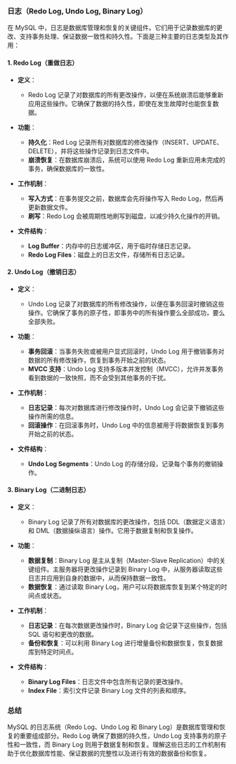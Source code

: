 ### 日志（Redo Log, Undo Log, Binary Log）

在 MySQL 中，日志是数据库管理和恢复的关键组件。它们用于记录数据库的更改、支持事务处理、保证数据一致性和持久性。下面是三种主要的日志类型及其作用：

#### 1. **Redo Log（重做日志）**

- **定义**：
  - Redo Log 记录了对数据库的所有更改操作，以便在系统崩溃后能够重新应用这些操作。它确保了数据的持久性，即使在发生故障时也能恢复数据。

- **功能**：
  - **持久化**：Red Log 记录所有对数据库的修改操作（INSERT、UPDATE、DELETE），并将这些操作记录到日志文件中。
  - **崩溃恢复**：在数据库崩溃后，系统可以使用 Redo Log 重新应用未完成的事务，确保数据库的一致性。

- **工作机制**：
  - **写入方式**：在事务提交之前，数据库会先将操作写入 Redo Log，然后再更新数据文件。
  - **刷写**：Redo Log 会被周期性地刷写到磁盘，以减少持久化操作的开销。

- **文件结构**：
  - **Log Buffer**：内存中的日志缓冲区，用于临时存储日志记录。
  - **Redo Log Files**：磁盘上的日志文件，存储所有日志记录。

#### 2. **Undo Log（撤销日志）**

- **定义**：
  - Undo Log 记录了对数据库的所有修改操作，以便在事务回滚时撤销这些操作。它确保了事务的原子性，即事务中的所有操作要么全部成功，要么全部失败。

- **功能**：
  - **事务回滚**：当事务失败或被用户显式回滚时，Undo Log 用于撤销事务对数据的所有修改操作，恢复到事务开始之前的状态。
  - **MVCC 支持**：Undo Log 支持多版本并发控制（MVCC），允许并发事务看到数据的一致快照，而不会受到其他事务的干扰。

- **工作机制**：
  - **日志记录**：每次对数据库进行修改操作时，Undo Log 会记录下撤销这些操作所需的信息。
  - **回滚操作**：在回滚事务时，Undo Log 中的信息被用于将数据恢复到事务开始之前的状态。

- **文件结构**：
  - **Undo Log Segments**：Undo Log 的存储分段，记录每个事务的撤销操作。

#### 3. **Binary Log（二进制日志）**

- **定义**：
  - Binary Log 记录了所有对数据库的更改操作，包括 DDL（数据定义语言）和 DML（数据操纵语言）操作。它用于数据复制和恢复操作。

- **功能**：
  - **数据复制**：Binary Log 是主从复制（Master-Slave Replication）中的关键组件。主服务器将更改操作记录到 Binary Log 中，从服务器读取这些日志并应用到自身的数据中，从而保持数据一致性。
  - **数据恢复**：通过读取 Binary Log，用户可以将数据库恢复到某个特定的时间点或状态。

- **工作机制**：
  - **日志记录**：在每次数据更改操作时，Binary Log 会记录下这些操作，包括 SQL 语句和更改的数据。
  - **备份和恢复**：可以利用 Binary Log 进行增量备份和数据恢复，恢复数据库到特定时间点。

- **文件结构**：
  - **Binary Log Files**：日志文件中包含所有记录的更改操作。
  - **Index File**：索引文件记录 Binary Log 文件的列表和顺序。

### 总结

MySQL 的日志系统（Redo Log、Undo Log 和 Binary Log）是数据库管理和恢复的重要组成部分。Redo Log 确保了数据的持久性，Undo Log 支持事务的原子性和一致性，而 Binary Log 则用于数据复制和恢复。理解这些日志的工作机制有助于优化数据库性能、保证数据的完整性以及进行有效的数据备份和恢复。